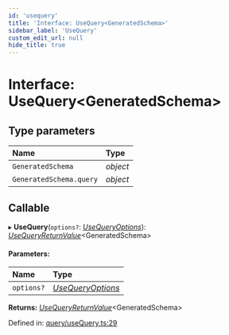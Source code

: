 ```yaml
---
id: 'usequery'
title: 'Interface: UseQuery<GeneratedSchema>'
sidebar_label: 'UseQuery'
custom_edit_url: null
hide_title: true
---
```


# Interface: UseQuery<GeneratedSchema\>

## Type parameters

| Name                    | Type     |
| :---------------------- | :------- |
| `GeneratedSchema`       | _object_ |
| `GeneratedSchema.query` | _object_ |

## Callable

▸ **UseQuery**(`options?`: [_UseQueryOptions_](usequeryoptions.md)): [_UseQueryReturnValue_](../modules.md#usequeryreturnvalue)<GeneratedSchema\>

#### Parameters:

| Name       | Type                                    |
| :--------- | :-------------------------------------- |
| `options?` | [_UseQueryOptions_](usequeryoptions.md) |

**Returns:** [_UseQueryReturnValue_](../modules.md#usequeryreturnvalue)<GeneratedSchema\>

Defined in: [query/useQuery.ts:29](https://github.com/gqless/gqless/blob/master/packages/react/src/query/useQuery.ts#L29)
